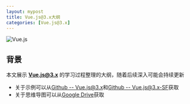 ```yaml
---
layout: mypost
title: Vue.js@3.x大纲
categories: [Vue.js@3.x]
---
```


![Vue.js](Vue.js@3.x.png)

## 背景

本文展示 **Vue.js@3.x** 的学习过程整理的大纲，随着后续深入可能会持续更新

* 关于示例可以从[Github -- Vue.js@3.x](https://github.com/dengs-official/laboratory/tree/master/Vue.js%403.x)和[Github -- Vue.js@3.x-SF](https://github.com/dengs-official/laboratory/tree/master/Vue.js%403.x-SF)获取
* 关于思维导图可以从[Google Drive](https://github.com/dengs-official/laboratory/tree/master/Vue.js%403.x-SF)获取